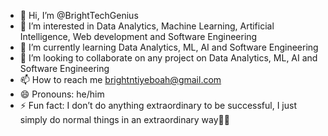 - 👋 Hi, I’m @BrightTechGenius
- 👀 I’m interested in Data Analytics, Machine Learning, Artificial Intelligence, Web development and Software Engineering
- 🌱 I’m currently learning Data Analytics, ML, AI and Software Engineering
- 💞️ I’m looking to collaborate on any project on Data Analytics, ML, AI and Software Engineering
- 📫 How to reach me brightntiyeboah@gmail.com
- 😄 Pronouns: he/him
- ⚡ Fun fact: I don’t do anything extraordinary to be successful, I just simply do normal things in an extraordinary way✍🏽

<!---
BrightTechGenius/BrightTechGenius is a ✨ special ✨ repository because its `README.md` (this file) appears on your GitHub profile.
You can click the Preview link to take a look at your changes.
--->
